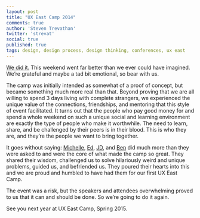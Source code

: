 ```yaml
---
layout: post
title: "UX East Camp 2014"
comments: true
author: 'Steven Trevathan'
twitter: 'strevat'
social: true
published: true
tags: design, design process, design thinking, conferences, ux east
---
```


[We did it.](http://uxeast.org/ "UX East Camp") This weekend went far better than we ever could have imagined. We’re grateful and maybe a tad bit emotional, so bear with us.

The camp was initially intended as somewhat of a proof of concept, but became something much more real than that. Beyond proving that we are all willing to spend 3 days living with complete strangers, we experienced the unique value of the connections, friendships, and mentoring that this style of event facilitated. It turns out that the people who pay good money for and spend a whole weekend on such a unique social and learning environment are exactly the type of people who make it worthwhile. The need to learn, share, and be challenged by their peers is in their blood. This is who they are, and they’re the people we want to bring together.

It goes without saying: [Michelle](https://twitter.com/michelleyaiser "Michelle Yaiser"), [Ed](https://twitter.com/StayingInDroves "Ed King"), [JD](https://twitter.com/CalamityJD "JD Jordan"), and [Ben](https://twitter.com/benjordan "Ben Jordan") did much more than they were asked to and were the core of what made the camp so great. They shared their wisdom, challenged us to solve hilariously weird and unique problems, guided us, and befriended us. They poured their hearts into this and we are proud and humbled to have had them for our first UX East Camp.

The event was a risk, but the speakers and attendees overwhelming proved to us that it can and should be done. So we’re going to do it again.

See you next year at UX East Camp, Spring 2015.
